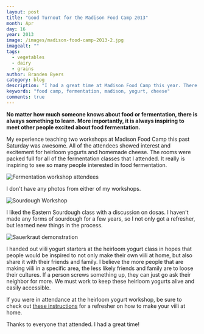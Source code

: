 ```yaml
---
layout: post
title: "Good Turnout for the Madison Food Camp 2013"
month: Apr
day: 16
year: 2013
image: /images/madison-food-camp-2013-2.jpg
imagealt: ""
tags:
  - vegetables
  - dairy
  - grains
author: Branden Byers
category: blog
description: "I had a great time at Madison Food Camp this year. There were two rooms filled with fermentation workshops all day."
keywords: "food camp, fermentation, madison, yogurt, cheese"
comments: true
---
```

**No matter how much someone knows about food or fermentation, there is always something to learn. More importantly, it is always inspiring to meet other people excited about food fermentation.**

My experience teaching two workshops at Madison Food Camp this past Saturday was awesome. All of the attendees showed interest and excitement for heirloom yogurts and homemade cheese. The rooms were packed full for all of the fermentation classes that I attended. It really is inspiring to see so many people interested in food fermentation.

![Fermentation workshop attendees](/images/madison-food-camp-2013-4.jpg "The fermentation workshops were packed with captivated people")

I don't have any photos from either of my workshops.

![Sourdough Workshop](/images/madison-food-camp-2013-5.jpg "Learning how to make sourdough")

I liked the Eastern Sourdough class with a discussion on dosas. I haven't made any forms of sourdough for a few years, so I not only got a refresher, but learned new things in the process.

![Sauerkraut demonstration](/images/madison-food-camp-2013-3.jpg "Learning how to make sauerkraut")

I handed out viili yogurt starters at the heirloom yogurt class in hopes that people would be inspired to not only make their own viili at home, but also share it with their friends and family. I believe the more people that are making viili in a specific area, the less likely friends and family are to loose their cultures. If a person screws something up, they can just go ask their neighbor for more. We must work to keep these heirloom yogurts alive and easily accessible.

If you were in attendance at the heirloom yogurt workshop, be sure to check out [these instructions](http://fermup.com/blog/how-to-make-viili-at-home/) for a refresher on how to make your viili at home.

Thanks to everyone that attended. I had a great time!